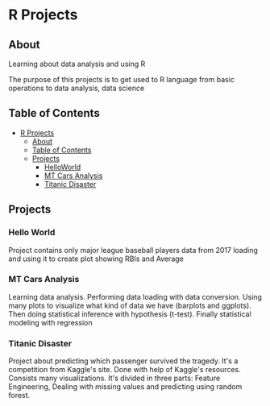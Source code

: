 # R Projects

## About
Learning about data analysis and using R

The purpose of this projects is to get used to R language from basic operations to data analysis, data science

## Table of Contents
- [R Projects](#r-projects)
  * [About](#about)
  * [Table of Contents](#table-of-contents)
  * [Projects](#projects)
    + [HelloWorld](#hello-world)
    + [MT Cars Analysis](#cars-analysis)
    + [Titanic Disaster](#titanic-disaster)
    

## Projects
### Hello World
Project contains only major league baseball players data from 2017 loading and using it to create plot showing RBIs and Average

### MT Cars Analysis
Learning data analysis. Performing data loading with data conversion. Using many plots to visualize what kind of data we have (barplots and ggplots). Then doing statistical inference with hypothesis (t-test). Finally statistical modeling with regression  

### Titanic Disaster
Project about predicting which passenger survived the tragedy. It's a competition from Kaggle's site. Done with help of Kaggle's resources. Consists many visualizations.
It's divided in three parts: Feature Engineering, Dealing with missing values and predicting using random forest.
